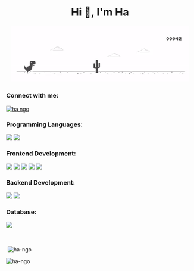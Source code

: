 
<h1 align="center">Hi 👋, I'm Ha</h1>

<p align="center">
<img src="https://github.com/Ha-Ngo/Ha-Ngo/blob/main/Dino.gif">
</p>        

<h3 align="left">Connect with me:</h3>
<p align="left">
<a href="https://linkedin.com/in/ha-ngo-le-thanh" target="blank"><img align="center" src="https://img.shields.io/badge/LinkedIn-0077B5?style=for-the-badge&logo=linkedin&logoColor=white" alt="ha ngo" /></a>
</p>

<h3 align="left">Programming Languages:</h3>
<p align="left"> <img src="https://img.shields.io/badge/JavaScript-323330?style=for-the-badge&logo=javascript&logoColor=F7DF1E"> <img src="https://img.shields.io/badge/Python-3776AB?style=for-the-badge&logo=python&logoColor=white"></p>

<h3 align="left">Frontend Development:</h3>
<p align="left"> <img src="https://img.shields.io/badge/HTML5-E34F26?style=for-the-badge&logo=html5&logoColor=white"> <img src="https://img.shields.io/badge/CSS3-1572B6?style=for-the-badge&logo=css3&logoColor=white"> <img src="https://img.shields.io/badge/Sass-CC6699?style=for-the-badge&logo=sass&logoColor=white"> <img src="https://img.shields.io/badge/Bootstrap-563D7C?style=for-the-badge&logo=bootstrap&logoColor=white"> <img src="https://img.shields.io/badge/React-20232A?style=for-the-badge&logo=react&logoColor=61DAFB"></p>

<h3 align="left">Backend Development:</h3>
<p align="left"> <img src="https://img.shields.io/badge/Express.js-404D59?style=for-the-badge"> <img src="https://img.shields.io/badge/Node.js-43853D?style=for-the-badge&logo=node.js&logoColor=white"> </p>

<h3 align="left">Database:</h3>
<p align="left"> <img src="https://img.shields.io/badge/MongoDB-4EA94B?style=for-the-badge&logo=mongodb&logoColor=white"> </p>
<br>

<p>&nbsp;<img align="center" src="https://github-readme-stats.vercel.app/api?username=ha-ngo&show_icons=true&locale=en&theme=radical" alt="ha-ngo" /></p>


<p><img align="center" src="https://github-readme-streak-stats.herokuapp.com/?user=ha-ngo&theme=dark" alt="ha-ngo" /></p>

<!--
**Ha-Ngo/Ha-Ngo** is a ✨ _special_ ✨ repository because its `README.md` (this file) appears on your GitHub profile.

Here are some ideas to get you started:

- 🔭 I’m currently working on ...
- 🌱 I’m currently learning ...
- 👯 I’m looking to collaborate on ...
- 🤔 I’m looking for help with ...
- 💬 Ask me about ...
- 📫 How to reach me: ...
- 😄 Pronouns: ...
- ⚡ Fun fact: ...
-->


<!--
**Ha-Ngo/Ha-Ngo** is a ✨ _special_ ✨ repository because its `README.md` (this file) appears on your GitHub profile.

Here are some ideas to get you started:

- 🔭 I’m currently working on ...
- 🌱 I’m currently learning ...
- 👯 I’m looking to collaborate on ...
- 🤔 I’m looking for help with ...
- 💬 Ask me about ...
- 📫 How to reach me: ...
- 😄 Pronouns: ...
- ⚡ Fun fact: ...
-->
